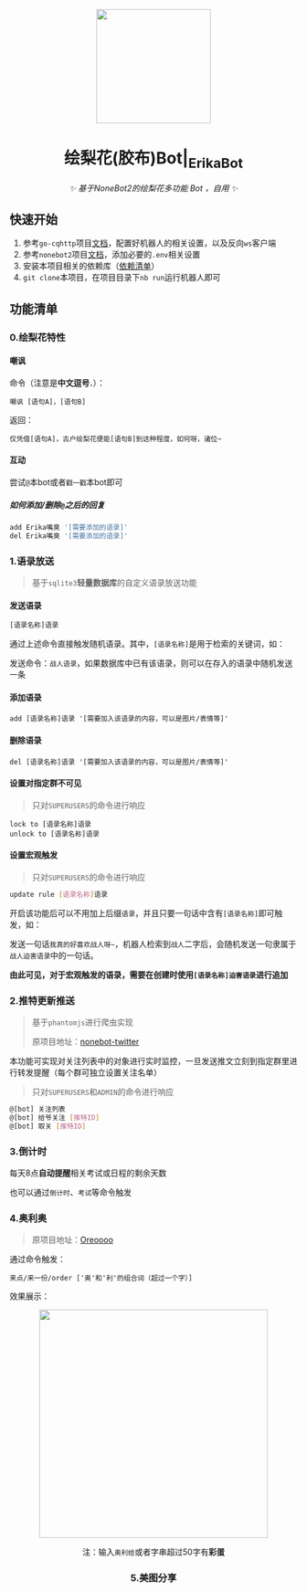 <!-- markdownlint-disable MD033 MD041-->

<p align="center">
  <img src="https://i.loli.net/2021/11/28/AsUmeoSyqzjNCZr.png" width="200" height="200"/>
</p>
<div align="center">

# 绘梨花(胶布)Bot|<sub>ErikaBot</sub>
<!-- markdownlint-disable-next-line MD036 -->
_✨ 基于NoneBot2的绘梨花多功能 Bot ，自用 ✨_

</div>

## 快速开始

1. 参考`go-cqhttp`项目[文档](https://docs.go-cqhttp.org/)，配置好机器人的相关设置，以及反向`ws`客户端
2. 参考`nonebot2`项目[文档](https://v2.nonebot.dev/)，添加必要的`.env`相关设置
3. 安装本项目相关的依赖库（[依赖清单]()）
4. `git clone`本项目，在项目目录下`nb run`运行机器人即可

## 功能清单

### 0.绘梨花特性

#### 嘲讽

命令（注意是**中文逗号**`，`）：

```shell
嘲讽 [语句A]，[语句B]
```

返回：

```
仅凭借[语句A]，古户绘梨花便能[语句B]到这种程度，如何呀，诸位~
```

#### 互动

尝试`@`本bot或者`戳一戳`本bot即可

##### 如何添加/删除`@`之后的回复

```bash
add Erika嘴臭 '[需要添加的语录]'
del Erika嘴臭 '[需要添加的语录]'
```

### 1.语录放送

> 基于`sqlite3`**轻量数据库**的自定义语录放送功能

#### 发送语录

```bash
[语录名称]语录
```

通过上述命令直接触发随机语录。其中，`[语录名称]`是用于检索的关键词，如：

发送命令：`战人语录`，如果数据库中已有该语录，则可以在存入的语录中随机发送一条

#### 添加语录

```shell
add [语录名称]语录 '[需要加入该语录的内容，可以是图片/表情等]'
```

#### 删除语录

```bas
del [语录名称]语录 '[需要加入该语录的内容，可以是图片/表情等]'
```

#### 设置对指定群不可见

> 只对`SUPERUSERS`的命令进行响应

```shell
lock to [语录名称]语录
unlock to [语录名称]语录
```

#### 设置宏观触发

> 只对`SUPERUSERS`的命令进行响应

```bash
update rule [语录名称]语录
```

开启该功能后可以不用加上后缀`语录`，并且只要一句话中含有`[语录名称]`即可触发，如：

发送一句话`我真的好喜欢战人呀~`，机器人检索到`战人`二字后，会随机发送一句隶属于`战人迫害语录`中的一句话。

**由此可见，对于宏观触发的语录，需要在创建时使用`[语录名称]迫害语录`进行追加**

### 2.推特更新推送

> 基于`phantomjs`进行爬虫实现
>
> 原项目地址：[nonebot-twitter](https://github.com/kanomahoro/nonebot-twitter)

本功能可实现对关注列表中的对象进行实时监控，一旦发送推文立刻到指定群里进行转发提醒（每个群可独立设置关注名单）

> 只对`SUPERUSERS`和`ADMIN`的命令进行响应

```bash
@[bot] 关注列表
@[bot] 给爷关注 [推特ID]
@[bot] 取关 [推特ID]
```

### 3.倒计时

每天8点**自动提醒**相关考试或日程的剩余天数

也可以通过`倒计时`、`考试`等命令触发

### 4.奥利奥

> 原项目地址：[Oreoooo](https://github.com/C-Jun-GIT/Oreo)

通过命令触发：

```
来点/来一份/order ['奥'和'利'的组合词（超过一个字）] 
```

效果展示：

<p align="center">
  <img src="https://i.loli.net/2021/11/28/hDW5YtjEMBX6lxK.jpg" width="400"/>
</p>
<div align="center">

注：输入`奥利给`或者字串超过50字有**彩蛋**

### 5.美图分享

